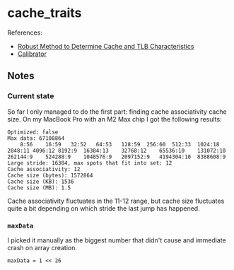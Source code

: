# cache_traits

References:
* [Robust Method to Determine Cache and TLB Characteristics](https://etd.ohiolink.edu/acprod/odb_etd/ws/send_file/send?accession=osu1308256764&disposition=inline)
* [Calibrator](https://github.com/magsilva/calibrator/tree/master)

## Notes

### Current state

So far I only managed to do the first part: finding cache associativity cache size.
On my MacBook Pro with an M2 Max chip I got the following results:
```
Optimized: false
Max data: 67108864
	8:56	16:59	32:52	64:53	128:59	256:60	512:33	1024:18	2048:11	4096:12	8192:9	16384:13	32768:12	65536:10	131072:10	262144:9	524288:9	1048576:9	2097152:9	4194304:10	8388608:9
Large stride: 16384, max spots that fit into set: 12
Cache associativity: 12
Cache size (bytes): 1572864
Cache size (KB): 1536
Cache size (MB): 1.5
```

Cache associativity fluctuates in the 11-12 range, but cache size fluctuates quite a bit
depending on which stride the last jump has happened.

### `maxData`

I picked it manually as the biggest number that didn't cause and immediate crash on array creation.

```
maxData = 1 << 26
```